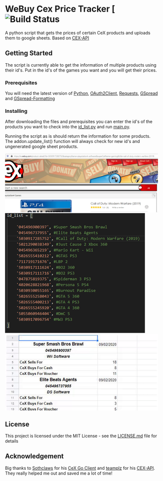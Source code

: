 # WeBuy Cex Price Tracker [![Build Status](https://img.shields.io/badge/license-MIT-green)

A python script that gets the prices of certain CeX products and uploads them to google sheets. Based on [CEX-API](https://github.com/teamplz/CEX-API)

## Getting Started

The script is currently able to get the information of multiple products using their id's. Put in the id's of the games you want and you will get their prices.

### Prerequisites

You will need the latest version of [Python](https://www.python.org/downloads/), [OAuth2Client](https://oauth2client.readthedocs.io/en/latest/#supported-python-versions), [Requests](https://pypi.org/project/requests/), 
[GSpread](https://pypi.org/project/gspread/) and [GSpread-Formatting](https://pypi.org/project/gspread-formatting/)

### Installing

After downloading the files and prerequisites you can enter the id's of the products you want to check into the [id_list.py](id_list.py) and run [main.py](main.py).

Running the script as is should return the information for some products. The addon.update_list() function will always check for new id's and ungenerated google sheet products.

![Getting the id](captures/getting_id.gif)
![The id's](captures/id_list.png)
![Final result](captures/sheet.gif)

## License

This project is licensed under the MIT License - see the [LICENSE.md](LICENSE.md) file for details

## Acknowledgement

Big thanks to [Sothclaws](https://github.com/Southclaws) for his [CeX Go Client](https://github.com/Southclaws/go-cex) and [teamplz](https://github.com/teamplz) for his [CEX-API](https://github.com/teamplz/CEX-API). They really helped me out and saved me a lot of time!
